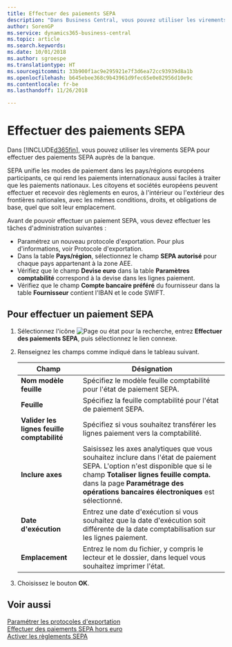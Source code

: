 ```yaml
---
title: Effectuer des paiements SEPA
description: "Dans Business Central, vous pouvez utiliser les virements SEPA pour effectuer des paiements SEPA auprès de la banque."
author: SorenGP
ms.service: dynamics365-business-central
ms.topic: article
ms.search.keywords: 
ms.date: 10/01/2018
ms.author: sgroespe
ms.translationtype: HT
ms.sourcegitcommit: 33b900f1ac9e295921e7f3d6ea72cc93939d8a1b
ms.openlocfilehash: b645ebee368c9b43961d9fec65e0e82956d10e9c
ms.contentlocale: fr-be
ms.lasthandoff: 11/26/2018

---
```

# <a name="file-sepa-payments"></a>Effectuer des paiements SEPA
Dans [!INCLUDE[d365fin](../../includes/d365fin_md.md)], vous pouvez utiliser les virements SEPA pour effectuer des paiements SEPA auprès de la banque.  

SEPA unifie les modes de paiement dans les pays/régions européens participants, ce qui rend les paiements internationaux aussi faciles à traiter que les paiements nationaux. Les citoyens et sociétés européens peuvent effectuer et recevoir des règlements en euros, à l'intérieur ou l'extérieur des frontières nationales, avec les mêmes conditions, droits, et obligations de base, quel que soit leur emplacement.  

Avant de pouvoir effectuer un paiement SEPA, vous devez effectuer les tâches d'administration suivantes :  

- Paramétrez un nouveau protocole d'exportation. Pour plus d'informations, voir Protocole d'exportation.  
- Dans la table **Pays/région**, sélectionnez le champ **SEPA autorisé** pour chaque pays appartenant à la zone AEE.  
- Vérifiez que le champ **Devise euro** dans la table **Paramètres comptabilité** correspond à la devise dans les lignes paiement.  
- Vérifiez que le champ **Compte bancaire préféré** du fournisseur dans la table **Fournisseur** contient l'IBAN et le code SWIFT.  

## <a name="to-file-a-sepa-payment"></a>Pour effectuer un paiement SEPA  

1.  Sélectionnez l'icône ![Page ou état pour la recherche](../../media/ui-search/search_small.png "Page ou état pour la recherche"), entrez **Effectuer des paiements SEPA**, puis sélectionnez le lien connexe.  
2.  Renseignez les champs comme indiqué dans le tableau suivant.  

    |Champ|Désignation|  
    |---------------------------------|---------------------------------------|  
    |**Nom modèle feuille**|Spécifiez le modèle feuille comptabilité pour l'état de paiement SEPA.|  
    |**Feuille**|Spécifiez la feuille comptabilité pour l'état de paiement SEPA.|  
    |**Valider les lignes feuille comptabilité**|Spécifiez si vous souhaitez transférer les lignes paiement vers la comptabilité.|  
    |**Inclure axes**|Saisissez les axes analytiques que vous souhaitez inclure dans l'état de paiement SEPA. L'option n'est disponible que si le champ **Totaliser lignes feuille compta.** dans la page **Paramétrage des opérations bancaires électroniques** est sélectionné.|  
    |**Date d'exécution**|Entrez une date d'exécution si vous souhaitez que la date d'exécution soit différente de la date comptabilisation sur les lignes paiement.|  
    |**Emplacement**|Entrez le nom du fichier, y compris le lecteur et le dossier, dans lequel vous souhaitez imprimer l'état.|  

3.  Choisissez le bouton **OK**.  

## <a name="see-also"></a>Voir aussi  
 [Paramétrer les protocoles d'exportation](how-to-set-up-export-protocols.md)   
 [Effectuer des paiements SEPA hors euro](how-to-file-non-euro-sepa-payments.md)   
 [Activer les règlements SEPA](how-to-activate-sepa-payments.md)

